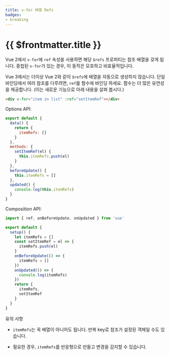 ```yaml
---
title: v-for 배열 Refs
badges:
- breaking
---
```


# {{ $frontmatter.title }} <migrationbadges badges="$frontmatter.badges"></migrationbadges>

Vue 2에서 `v-for`에 `ref` 속성을 사용하면 해당 `$refs` 프로퍼티는 참조 배열을 갖게 됩니다. 중첩된 <code>v-for</code>가 있는 경우, 이 동작은 모호하고 비효율적입니다.

Vue 3에서는 더이상 Vue 2와 같이 `$refs`에 배열을 자동으로 생성하지 않습니다. 단일 바인딩에서 여러 참조를 다루려면, `ref`를 함수에 바인딩 하세요. 함수는 더 많은 유연성을 제공합니다. (이는 새로운 기능으로 아래 내용을 살펴 봅시다.)

```html
<div v-for="item in list" :ref="setItemRef"></div>
```

Options API:

```js
export default {
  data() {
    return {
      itemRefs: []
    }
  },
  methods: {
    setItemRef(el) {
      this.itemRefs.push(el)
    }
  },
  beforeUpdate() {
    this.itemRefs = []
  },
  updated() {
    console.log(this.itemRefs)
  }
}
```

Composition API:

```js
import { ref, onBeforeUpdate, onUpdated } from 'vue'

export default {
  setup() {
    let itemRefs = []
    const setItemRef = el => {
      itemRefs.push(el)
    }
    onBeforeUpdate(() => {
      itemRefs = []
    })
    onUpdated(() => {
      console.log(itemRefs)
    })
    return {
      itemRefs,
      setItemRef
    }
  }
}
```

유의 사항

- `itemRefs`는 꼭 배열이 아니어도 됩니다. 반복 key로 참조가 설정된 객체일 수도 있습니다.

- 필요한 경우, `itemRefs`를 반응형으로 만들고 변경을 감지할 수 있습니다.
